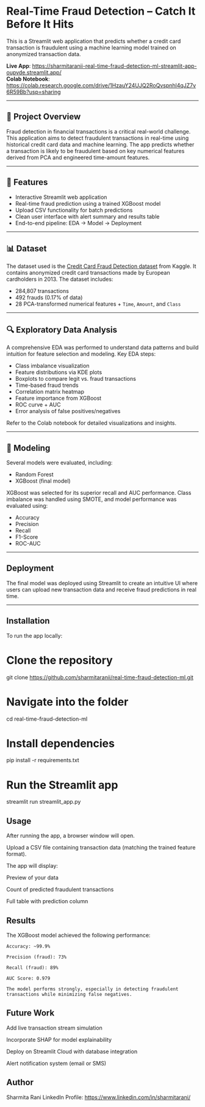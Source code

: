 # Real-Time Fraud Detection – Catch It Before It Hits

This is a Streamlit web application that predicts whether a credit card transaction is fraudulent using a machine learning model trained on anonymized transaction data.

**Live App**: https://sharmitaranii-real-time-fraud-detection-ml-streamlit-app-oupvde.streamlit.app/  
**Colab Notebook**: https://colab.research.google.com/drive/1HzauY24UJQ2RoQvspnhl4qJZ7v6R59Bb?usp=sharing

---

## 🧠 Project Overview

Fraud detection in financial transactions is a critical real-world challenge. This application aims to detect fraudulent transactions in real-time using historical credit card data and machine learning. The app predicts whether a transaction is likely to be fraudulent based on key numerical features derived from PCA and engineered time-amount features.

---

## 🚀 Features

- Interactive Streamlit web application
- Real-time fraud prediction using a trained XGBoost model
- Upload CSV functionality for batch predictions
- Clean user interface with alert summary and results table
- End-to-end pipeline: EDA → Model → Deployment

---

## 📊 Dataset

The dataset used is the [Credit Card Fraud Detection dataset]([https://www.kaggle.com/datasets/mlg-ulb/creditcardfraud]) from Kaggle. It contains anonymized credit card transactions made by European cardholders in 2013. The dataset includes:

- 284,807 transactions
- 492 frauds (0.17% of data)
- 28 PCA-transformed numerical features + `Time`, `Amount`, and `Class`

---

## 🔍 Exploratory Data Analysis

A comprehensive EDA was performed to understand data patterns and build intuition for feature selection and modeling. Key EDA steps:

- Class imbalance visualization
- Feature distributions via KDE plots
- Boxplots to compare legit vs. fraud transactions
- Time-based fraud trends
- Correlation matrix heatmap
- Feature importance from XGBoost
- ROC curve + AUC
- Error analysis of false positives/negatives

Refer to the Colab notebook for detailed visualizations and insights.

---

## 🧠 Modeling

Several models were evaluated, including:

- Random Forest
- XGBoost (final model)

XGBoost was selected for its superior recall and AUC performance. Class imbalance was handled using SMOTE, and model performance was evaluated using:

- Accuracy
- Precision
- Recall
- F1-Score
- ROC-AUC

---

##  Deployment

The final model was deployed using Streamlit to create an intuitive UI where users can upload new transaction data and receive fraud predictions in real time.

---

## Installation

To run the app locally:

# Clone the repository
git clone https://github.com/sharmitaranii/real-time-fraud-detection-ml.git

# Navigate into the folder
cd real-time-fraud-detection-ml

# Install dependencies
pip install -r requirements.txt

# Run the Streamlit app
streamlit run streamlit_app.py

## Usage
   After running the app, a browser window will open.

   Upload a CSV file containing transaction data (matching the trained feature format).

   The app will display:

   Preview of your data

   Count of predicted fraudulent transactions

   Full table with prediction column
   
## Results
   The XGBoost model achieved the following performance:

    Accuracy: ~99.9%

    Precision (fraud): 73%

    Recall (fraud): 89%

    AUC Score: 0.979

    The model performs strongly, especially in detecting fraudulent transactions while minimizing false negatives.

## Future Work
   Add live transaction stream simulation

   Incorporate SHAP for model explainability

   Deploy on Streamlit Cloud with database integration

   Alert notification system (email or SMS)

 ## Author
   Sharmita Rani
   LinkedIn Profile: https://www.linkedin.com/in/sharmitarani/
